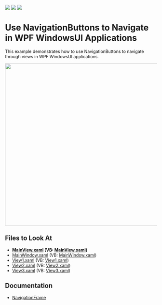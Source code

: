 <!-- default badges list -->
![](https://img.shields.io/endpoint?url=https://codecentral.devexpress.com/api/v1/VersionRange/128642434/22.2.2%2B)
[![](https://img.shields.io/badge/Open_in_DevExpress_Support_Center-FF7200?style=flat-square&logo=DevExpress&logoColor=white)](https://supportcenter.devexpress.com/ticket/details/E4663)
[![](https://img.shields.io/badge/📖_How_to_use_DevExpress_Examples-e9f6fc?style=flat-square)](https://docs.devexpress.com/GeneralInformation/403183)
<!-- default badges end -->

# Use NavigationButtons to Navigate in WPF WindowsUI Applications

This example demonstrates how to use NavigationButtons to navigate through views in WPF WindowsUI applications.

<img src="https://user-images.githubusercontent.com/12169834/183709344-1cd20837-1a4c-4e85-877b-68e5f665e5a4.png" width="535"/>

## Files to Look At

* **[MainView.xaml](./CS/NavigationButtons/MainView.xaml) (VB: [MainView.xaml](./VB/NavigationButtons/MainView.xaml))**
* [MainWindow.xaml](./CS/NavigationButtons/MainWindow.xaml) (VB: [MainWindow.xaml](./VB/NavigationButtons/MainWindow.xaml))
* [View1.xaml](./CS/NavigationButtons/View1.xaml) (VB: [View1.xaml](./VB/NavigationButtons/View1.xaml))
* [View2.xaml](./CS/NavigationButtons/View2.xaml) (VB: [View2.xaml](./VB/NavigationButtons/View2.xaml))
* [View3.xaml](./CS/NavigationButtons/View3.xaml) (VB: [View3.xaml](./VB/NavigationButtons/View3.xaml))

## Documentation
* [NavigationFrame](https://docs.devexpress.com/WPF/DevExpress.Xpf.WindowsUI.NavigationFrame)
